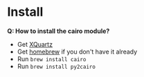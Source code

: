 
Install
===============

**Q: How to install the cairo module?**

- Get [XQuartz](https://xquartz.macosforge.org/landing/)
- Get [homebrew](http://brew.sh/) if you don't have it already
- Run `brew install cairo`
- Run `brew install py2cairo`

